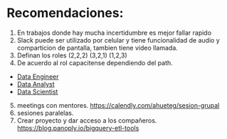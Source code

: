 # Recomendaciones:

1. En trabajos donde hay mucha incertidumbre es mejor fallar rapido
2. Slack puede ser utilizado por celular y tiene funcionalidad de audio y comparticion de pantalla, tambien tiene video llamada.
3. Definan los roles (2,2,2) (3,2,1) (1,2,3)
4. De acuerdo al rol capacitense dependiendo del path.
- [Data Engineer](https://www.cloudskillsboost.google/paths/16)
- [Data Analyst](https://www.cloudskillsboost.google/paths/18)
- [Data Scientist](https://www.cloudskillsboost.google/paths/17)
5. meetings con mentores. https://calendly.com/ahueteg/sesion-grupal
6. sesiones paralelas.
7. Crear proyecto y dar acceso a los compañeros.
https://blog.panoply.io/bigquery-etl-tools